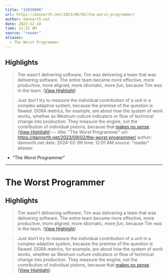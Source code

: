 ```yaml
---
title: "32039006"
url: https://dannorth.net/2023/09/02/the-worst-programmer/
author: dannorth.net
date: 2023-12-10
time: 11:22 AM
source: "reader"
aliases:
  - The Worst Programmer
---
```

## Highlights
> Tim wasn’t delivering software; Tim was delivering a team that was delivering software. The entire team became more effective, more productive, more aligned, more idiomatic, more *fun*, because Tim was in the team. ([View Highlight](https://read.readwise.io/read/01h9z63tf2c8q03cts3x4t84rm))

> Just don’t try to measure the individual contribution of a unit in a complex adaptive system, because the premise of the question is flawed.
> DORA metrics, for example, are about how the system of work works, whether as Westrum culture indicators or flow of technical change into production. They measure the engine, not the contribution of individual pistons, because that [makes no sense](https://en.wikipedia.org/wiki/Chewbacca_defense). ([View Highlight](https://read.readwise.io/read/01h9z64v53pzpz4mygq4tc59gp))---
title: "The Worst Programmer"
url: https://dannorth.net/2023/09/02/the-worst-programmer/
author: dannorth.net
date: 2024-02-09
time: 12:01 AM
source: "reader"
aliases:
  - "The Worst Programmer"
---
# The Worst Programmer

## Highlights
> Tim wasn’t delivering software; Tim was delivering a team that was delivering software. The entire team became more effective, more productive, more aligned, more idiomatic, more *fun*, because Tim was in the team. ([View Highlight](https://read.readwise.io/read/01h9z63tf2c8q03cts3x4t84rm))

> Just don’t try to measure the individual contribution of a unit in a complex adaptive system, because the premise of the question is flawed.
> DORA metrics, for example, are about how the system of work works, whether as Westrum culture indicators or flow of technical change into production. They measure the engine, not the contribution of individual pistons, because that [makes no sense](https://en.wikipedia.org/wiki/Chewbacca_defense). ([View Highlight](https://read.readwise.io/read/01h9z64v53pzpz4mygq4tc59gp))

